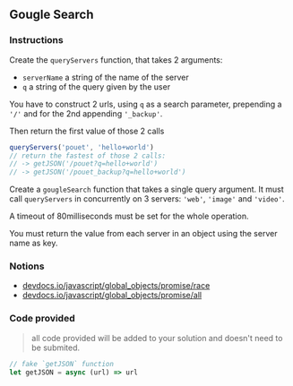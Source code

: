## Gougle Search

### Instructions

Create the `queryServers` function, that takes 2 arguments:

- `serverName` a string of the name of the server
- `q` a string of the query given by the user

You have to construct 2 urls, using `q` as a search parameter,
prepending a `'/'` and for the 2nd appending `'_backup'`.

Then return the first value of those 2 calls

```js
queryServers('pouet', 'hello+world')
// return the fastest of those 2 calls:
// -> getJSON('/pouet?q=hello+world')
// -> getJSON('/pouet_backup?q=hello+world')
```

Create a `gougleSearch` function that takes a single query argument.
It must call `queryServers` in concurrently on 3 servers:
`'web'`, `'image'` and `'video'`.

A timeout of 80milliseconds must be set for the whole operation.

You must return the value from each server in an object
using  the server name as key.

### Notions

- [devdocs.io/javascript/global_objects/promise/race](https://devdocs.io/javascript/global_objects/promise/race)
- [devdocs.io/javascript/global_objects/promise/all](https://devdocs.io/javascript/global_objects/promise/all)

### Code provided

> all code provided will be added to your solution and doesn't need to be submited.

```js
// fake `getJSON` function
let getJSON = async (url) => url
```
